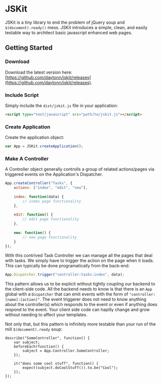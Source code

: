 JSKit
=====

JSKit is a tiny library to end the problem of jQuery soup and `$(document).ready()` mess. JSKit introduces a simple, clean, and easily testable way to architect basic javascript enhanced web pages.

Getting Started
---------------

### Download
Download the latest version here: [https://github.com/daytonn/jskit/releases](https://github.com/daytonn/jskit/releases).

### Include Script
Simply include the `dist/jskit.js` file in your application:

```html
<script type="text/javascript" src="path/to/jskit.js"></script>
```

### Create Application
Create the application object:

```js
var App = JSKit.createApplication();
```

### Make A Controller
A Controller object generally controlls a group of related actions/pages via triggered events on the Application's Dispatcher.

```js
App.createController("Tasks", {
	actions: ["index", "edit", "new"],
	
	index: function(data) {
		// index page functionality
	},
	
	edit: function() {
		// edit page functionality
	},
	
	new: function() {
		// new page functionality
	}
});
```

With this contrived Task Controller we can manage all the pages that deal with tasks. We simply have to trigger the action on the page when it loads. This can typically be done programatically from the back-end.

```js
App.Dispatcher.trigger("controller:tasks:index", data);
```

This pattern allows us to be explicit without tightly coupling our backend to the client-side code. All the backend needs to know is that there is an `App` global with a `Dispatcher` that can emit events with the form of `"controller:[name]:[action]"`. The event triggerer does not need to know anything about the controller(s) which responds to the event or even if anything does respond to the event. Your client side code can hapilly change and grow without needing to affect your templates.

Not only that, but this pattern is infinitely more testable than your run of the mill `$(document).ready` soup:

```
describe("SomeController", function() {
	var subject;
	beforeEach(function() {
		subject = App.Controller.SomeController;
	});
	
	it("does some cool stuff", function() {
		expect(subject.doCoolStuff()).to.be("Cool");
	});
});
```